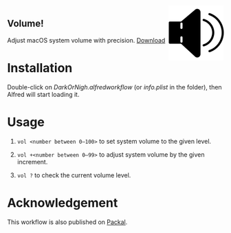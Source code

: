 <img src="./raw/icon.png" width:auto height=128pt align="right" />

Volume!
---
Adjust macOS system volume with precision.
[Download](https://github.com/BaksiLi/AlfredWorkflows/tree/master/workflows/Volume.alfredworkflow?raw=true)

# Installation
Double-click on *DarkOrNigh.alfredworkflow* (or *info.plist* in the folder), then Alfred will start loading it.  

# Usage
1. `vol <number between 0–100>` to set system volume to the given level. 

1. `vol +<number between 0–99>` to adjust system volume by the given increment.

1. `vol ?` to check the current volume level.

<!-- # Troubleshooting -->

# Acknowledgement
This workflow is also published on [Packal](http://www.packal.org/workflow/darkorlight).
